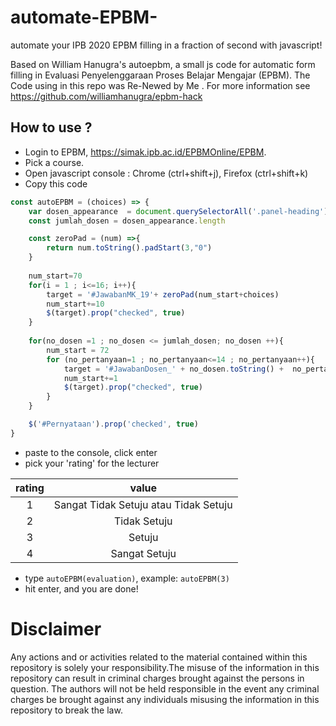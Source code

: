 # automate-EPBM-
automate your IPB 2020 EPBM filling in a fraction of second with javascript!

Based on William Hanugra's autoepbm, a small js code for automatic form filling in Evaluasi Penyelenggaraan Proses Belajar Mengajar (EPBM). The Code using in this repo was Re-Newed by Me . For more information see https://github.com/williamhanugra/epbm-hack

How to use ?
------------

* Login to EPBM, https://simak.ipb.ac.id/EPBMOnline/EPBM.
* Pick a course.
* Open javascript console : Chrome (ctrl+shift+j), Firefox (ctrl+shift+k)
* Copy this code 

```javascript
const autoEPBM = (choices) => {
    var dosen_appearance  = document.querySelectorAll('.panel-heading')
    const jumlah_dosen = dosen_appearance.length

    const zeroPad = (num) =>{
        return num.toString().padStart(3,"0")
    }
        
    num_start=70
    for(i = 1 ; i<=16; i++){
        target = '#JawabanMK_19'+ zeroPad(num_start+choices) 
        num_start+=10
        $(target).prop("checked", true)
    }
    
    for(no_dosen =1 ; no_dosen <= jumlah_dosen; no_dosen ++){
        num_start = 72
        for (no_pertanyaan=1 ; no_pertanyaan<=14 ; no_pertanyaan++){
            target = '#JawabanDosen_' + no_dosen.toString() +  no_pertanyaan.toString() + '19' + num_start.toString() + choices.toString()
            num_start+=1
            $(target).prop("checked", true)
        }
    }

    $('#Pernyataan').prop('checked', true)
}
```
* paste to the console, click enter
* pick your 'rating' for the lecturer

| rating        |value                                  |
| :------------:|:-------------------------------------:|
| 1             | Sangat Tidak Setuju atau Tidak Setuju |
| 2             | Tidak Setuju                          |
| 3             | Setuju                                |
| 4             | Sangat Setuju                         |

* type `autoEPBM(evaluation)`, example: `autoEPBM(3)`
* hit enter, and you are done!



Disclaimer
==========

Any actions and or activities related to the material contained within this repository is solely your responsibility.The misuse of the information in this repository can result in criminal charges brought against the persons in question. The authors will not be held responsible in the event any criminal charges be brought against any individuals misusing the information in this repository to break the law.
